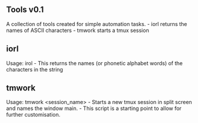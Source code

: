 Tools v0.1
----------

A collection of tools created for simple automation tasks.
    -   iorl returns the names of ASCII characters
    -   tmwork starts a tmux session

iorl
----
Usage: irol <string of character>
    -   This returns the names (or phonetic alphabet words) of the characters in the
string

tmwork
------
Usage: tmwork <session_name>
    -   Starts a new tmux session in split screen and names the window main.
    -   This script is a starting point to allow for further customisation.



